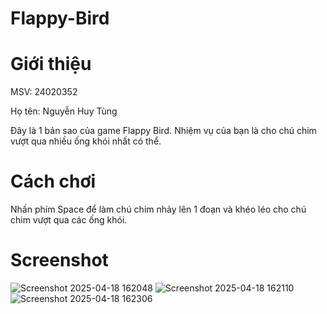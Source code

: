 # Flappy-Bird
 
# Giới thiệu

MSV: 24020352

Họ tên: Nguyễn Huy Tùng

Đây là 1 bản sao của game Flappy Bird. Nhiệm vụ của bạn là cho chú chim vượt qua nhiều ống khói nhất có thể.

# Cách chơi

Nhấn phím Space để làm chú chim nhảy lên 1 đoạn và khéo léo cho chú chim vượt qua các ống khói.

# Screenshot

![Screenshot 2025-04-18 162048](https://github.com/user-attachments/assets/ed30909c-73b6-403d-a639-e9ebd70ae854)
![Screenshot 2025-04-18 162110](https://github.com/user-attachments/assets/7891bb60-fa9e-4d8d-bc5f-0b50d7da5daa)
![Screenshot 2025-04-18 162306](https://github.com/user-attachments/assets/5f5a6be2-f93c-47c5-8142-4ec634d41eaf)
